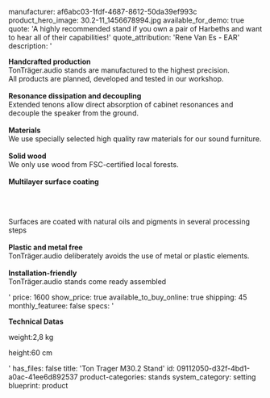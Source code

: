 manufacturer: af6abc03-1fdf-4687-8612-50da39ef993c
product_hero_image: 30.2-11_1456678994.jpg
available_for_demo: true
quote: 'A highly recommended stand if you own a pair of Harbeths and want to hear all of their capabilities!'
quote_attribution: 'Rene Van Es - EAR'
description: '<p><b>Handcrafted production</b><br>TonTräger.audio stands are manufactured to the highest precision.&nbsp;<br>All products are planned, developed and tested in our workshop.&nbsp;<br><br><b>Resonance dissipation and decoupling</b><br>Extended tenons allow direct absorption of cabinet resonances and decouple the speaker from the ground.<br><br><b>Materials<br></b>We use specially selected high quality raw materials for our sound furniture.<br><b><br>Solid wood<br></b>We only use wood from FSC-certified local forests.<br><b><br></b><b>Multilayer surface coating</b></p><p>&nbsp;<br></p><p><br>Surfaces are coated with natural oils and pigments in several processing steps<br><br><b>Plastic and metal free</b><br>TonTräger.audio deliberately avoids the use of metal or plastic elements.<br><br><b>Installation-friendly</b><br>TonTräger.audio stands come ready assembled</p>'
price: 1600
show_price: true
available_to_buy_online: true
shipping: 45
monthly_featuree: false
specs: '<p><b>Technical Datas</b></p><p>weight:2,8 kg</p><p>height:60 cm</p>'
has_files: false
title: 'Ton Trager M30.2 Stand'
id: 09112050-d32f-4bd1-a0ac-41ee6d892537
product-categories: stands
system_category: setting
blueprint: product
